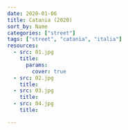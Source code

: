 ```yaml
---
date: 2020-01-06
title: Catania (2020)
sort_by: Name
categories: ["street"]
tags: ["street", "catania", "italia"]
resources:
  - src: 01.jpg
    title: 
      params:
        cover: true
  - src: 02.jpg
    title: 
  - src: 03.jpg
    title: 
  - src: 04.jpg
    title: 

---
```

